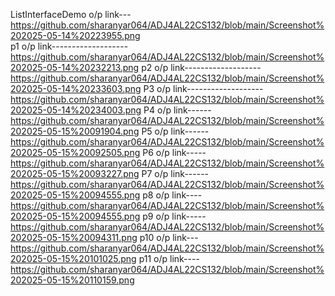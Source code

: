 ListInterfaceDemo o/p link---  https://github.com/sharanyar064/ADJ4AL22CS132/blob/main/Screenshot%202025-05-14%20223955.png             
p1 o/p link-------------------https://github.com/sharanyar064/ADJ4AL22CS132/blob/main/Screenshot%202025-05-14%20232213.png
p2 o/p link-------------------https://github.com/sharanyar064/ADJ4AL22CS132/blob/main/Screenshot%202025-05-14%20233603.png
P3 o/p link-------------------https://github.com/sharanyar064/ADJ4AL22CS132/blob/main/Screenshot%202025-05-14%20234003.png
P4 o/p link------https://github.com/sharanyar064/ADJ4AL22CS132/blob/main/Screenshot%202025-05-15%20091904.png
P5 o/p link------https://github.com/sharanyar064/ADJ4AL22CS132/blob/main/Screenshot%202025-05-15%20092505.png
P6 o/p link-----https://github.com/sharanyar064/ADJ4AL22CS132/blob/main/Screenshot%202025-05-15%20093227.png
P7 o/p link------https://github.com/sharanyar064/ADJ4AL22CS132/blob/main/Screenshot%202025-05-15%20094555.png
p8 o/p link----https://github.com/sharanyar064/ADJ4AL22CS132/blob/main/Screenshot%202025-05-15%20094555.png
p9 o/p link-----https://github.com/sharanyar064/ADJ4AL22CS132/blob/main/Screenshot%202025-05-15%20094311.png
p10 o/p link---https://github.com/sharanyar064/ADJ4AL22CS132/blob/main/Screenshot%202025-05-15%20101025.png
p11 o/p link----https://github.com/sharanyar064/ADJ4AL22CS132/blob/main/Screenshot%202025-05-15%20110159.png



